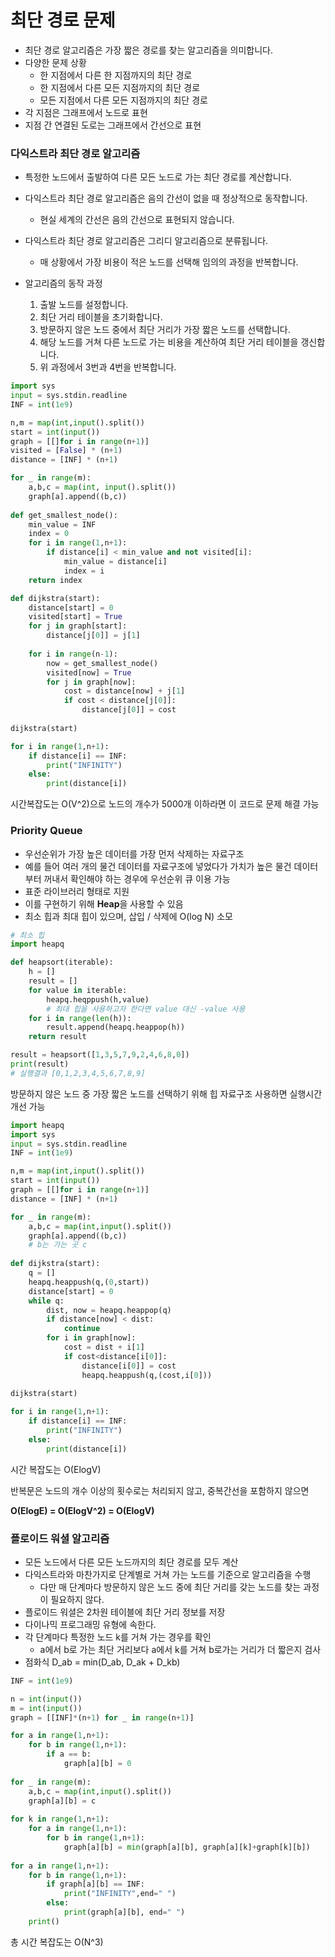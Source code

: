 # 최단 경로 문제

* 최단 경로 알고리즘은 가장 짧은 경로를 찾는 알고리즘을 의미합니다.
* 다양한 문제 상황
  * 한 지점에서 다른 한 지점까지의 최단 경로
  * 한 지점에서 다른 모든 지점까지의 최단 경로
  * 모든 지점에서 다른 모든 지점까지의 최단 경로
* 각 지점은 그래프에서 노드로 표현
* 지점 간 연결된 도로는 그래프에서 간선으로 표현



### 다익스트라 최단 경로 알고리즘

* 특정한 노드에서 출발하여 다른 모든 노드로 가는 최단 경로를 계산합니다.
* 다익스트라 최단 경로 알고리즘은 음의 간선이 없을 때 정상적으로 동작합니다.
  * 현실 세계의 간선은 음의 간선으로 표현되지 않습니다.
* 다익스트라 최단 경로 알고리즘은 그리디 알고리즘으로 분류됩니다.
  * 매 상황에서 가장 비용이 적은 노드를 선택해 임의의 과정을 반복합니다.

* 알고리즘의 동작 과정
  1. 출발 노드를 설정합니다.
  2. 최단 거리 테이블을 초기화합니다.
  3. 방문하지 않은 노드 중에서 최단 거리가 가장 짧은 노드를 선택합니다.
  4. 해당 노드를 거쳐 다른 노드로 가는 비용을 계산하여 최단 거리 테이블을 갱신합니다.
  5. 위 과정에서 3번과 4번을 반복합니다.

``` python
import sys
input = sys.stdin.readline
INF = int(1e9)

n,m = map(int,input().split())
start = int(input())
graph = [[]for i in range(n+1)]
visited = [False] * (n+1)
distance = [INF] * (n+1)

for _ in range(m):
    a,b,c = map(int, input().split())
    graph[a].append((b,c))
    
def get_smallest_node():
    min_value = INF
    index = 0
    for i in range(1,n+1):
        if distance[i] < min_value and not visited[i]:
            min_value = distance[i]
            index = i
    return index

def dijkstra(start):
    distance[start] = 0
    visited[start] = True
    for j in graph[start]:
        distance[j[0]] = j[1]
        
    for i in range(n-1):
        now = get_smallest_node()
        visited[now] = True
        for j in graph[now]:
            cost = distance[now] + j[1]
            if cost < distance[j[0]]:
                distance[j[0]] = cost
                
dijkstra(start)

for i in range(1,n+1):
    if distance[i] == INF:
        print("INFINITY")
    else:
        print(distance[i])
```

시간복잡도는 O(V^2)으로 노드의 개수가 5000개 이하라면 이 코드로 문제 해결 가능



### Priority Queue

* 우선순위가 가장 높은 데이터를 가장 먼저 삭제하는 자료구조
* 예를 들어 여러 개의 물건 데이터를 자료구조에 넣었다가 가치가 높은 물건 데이터부터 꺼내서 확인해야 하는 경우에 우선순위 큐 이용 가능
* 표준 라이브러리 형태로 지원
* 이를 구현하기 위해 **Heap**을 사용할 수 있음
* 최소 힙과 최대 힙이 있으며, 삽입 / 삭제에 O(log N) 소모

```python
# 최소 힙
import heapq

def heapsort(iterable):
    h = []
    result = []
    for value in iterable:
        heapq.heqppush(h,value)
        # 최대 힙을 사용하고자 한다면 value 대신 -value 사용
    for i in range(len(h)):
        result.append(heapq.heappop(h))
    return result

result = heapsort([1,3,5,7,9,2,4,6,8,0])
print(result)
# 실행결과 [0,1,2,3,4,5,6,7,8,9]
```

방문하지 않은 노드 중 가장 짧은 노드를 선택하기 위해 힙 자료구조 사용하면 실행시간 개선 가능



```python
import heapq
import sys
input = sys.stdin.readline
INF = int(1e9)

n,m = map(int,input().split())
start = int(input())
graph = [[]for i in range(n+1)]
distance = [INF] * (n+1)

for _ in range(m):
    a,b,c = map(int,input().split())
    graph[a].append((b,c))
    # b는 가는 곳 c
    
def dijkstra(start):
    q = []
    heapq.heappush(q,(0,start))
    distance[start] = 0
    while q:
        dist, now = heapq.heappop(q)
        if distance[now] < dist:
            continue
        for i in graph[now]:
            cost = dist + i[1]
            if cost<distance[i[0]]:
                distance[i[0]] = cost
                heapq.heappush(q,(cost,i[0]))
                
dijkstra(start)

for i in range(1,n+1):
    if distance[i] == INF:
        print("INFINITY")
    else:
        print(distance[i])
```

시간 복잡도는 O(ElogV)

반복문은 노드의 개수 이상의 횟수로는 처리되지 않고, 중복간선을 포함하지 않으면 

**O(ElogE) = O(ElogV^2) = O(ElogV)**



### 플로이드 워셜 알고리즘

* 모든 노드에서 다른 모든 노드까지의 최단 경로를 모두 계산
* 다익스트라와 마찬가지로 단계별로 거쳐 가는 노드를 기준으로 알고리즘을 수행
  * 다만 매 단계마다 방문하지 않은 노드 중에 최단 거리를 갖는 노드를 찾는 과정이 필요하지 않다.
* 플로이드 워셜은 2차원 테이블에 최단 거리 정보를 저장
* 다이나믹 프로그래밍 유형에 속한다.
* 각 단계마다 특정한 노드 k를 거쳐 가는 경우를 확인
  * a에서 b로 가는 최단 거리보다 a에서 k를 거쳐 b로가는 거리가 더 짧은지 검사
* 점화식 D_ab = min(D_ab, D_ak + D_kb)

```python
INF = int(1e9)

n = int(input())
m = int(input())
graph = [[INF]*(n+1) for _ in range(n+1)]

for a in range(1,n+1):
    for b in range(1,n+1):
        if a == b:
            graph[a][b] = 0
            
for _ in range(m):
    a,b,c = map(int,input().split())
    graph[a][b] = c
    
for k in range(1,n+1):
    for a in range(1,n+1):
        for b in range(1,n+1):
            graph[a][b] = min(graph[a][b], graph[a][k]+graph[k][b])
            
for a in range(1,n+1):
    for b in range(1,n+1):
        if graph[a][b] == INF:
            print("INFINITY",end=" ")
        else:
            print(graph[a][b], end=" ")
	print()
```

총 시간 복잡도는 O(N^3)

